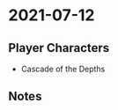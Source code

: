 # 2021-07-12
## Player Characters
* Cascade of the Depths
## Notes

<!--stackedit_data:
eyJoaXN0b3J5IjpbMjUzMTY0NjM4XX0=
-->